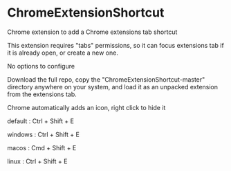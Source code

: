 # ChromeExtensionShortcut

Chrome extension to add a Chrome extensions tab shortcut

This extension requires "tabs" permissions, so it can focus extensions tab if it is already open, or create a new one.

No options to configure

Download the full repo, copy the "ChromeExtensionShortcut-master" directory anywhere on your system, and load it as an unpacked extension from the extensions tab.

Chrome automatically adds an icon, right click to hide it



default : Ctrl + Shift + E

windows : Ctrl + Shift + E

macos   : Cmd  + Shift + E

linux 	: Ctrl + Shift + E